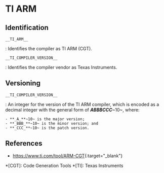 # TI ARM

## Identification

`__TI_ARM__`

:   Identifies the compiler as TI ARM (CGT).

`__TI_COMPILER_VERSION__`

:   Identifies the compiler vendor as Texas Instruments.

## Versioning

`__TI_COMPILER_VERSION__`

:   An integer for the version of the TI ARM compiler, which is encoded as a decimal integer with the general form of **_ABBBCCC_**~10~, where:

    - **_A_**~10~ is the major version;
    - **_BBB_**~10~ is the minor version; and
    - **_CCC_**~10~ is the patch version.

## References

- <https://www.ti.com/tool/ARM-CGT>{:target="_blank"}

*[CGT]: Code Generation Tools
*[TI]: Texas Instruments
